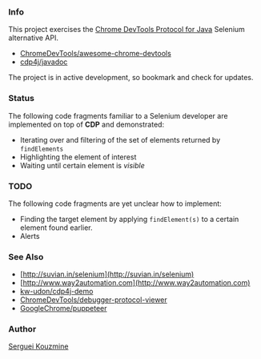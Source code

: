 ### Info

This project exercises the [Chrome DevTools Protocol for Java](https://github.com/webfolderio/cdp4j) Selenium alternative API.

  * [ChromeDevTools/awesome-chrome-devtools](https://github.com/ChromeDevTools/awesome-chrome-devtools)
  * [cdp4j/javadoc](https://webfolder.io/cdp4j/javadoc/index.html)

The project is in active development, so bookmark and check for updates.

### Status
The following code fragments familiar to a Selenium developer are implemented on top of __CDP__ and demonstrated:

* Iterating over and filtering of the set of elements returned by `findElements`
* Highlighting the element of interest
* Waiting until certain element is *visible*

### TODO

The following code fragments are yet unclear how to implement: 

* Finding the target element by applying `findElement(s)` to a certain element found earlier.
* Alerts

### See Also
  * [http://suvian.in/selenium](http://suvian.in/selenium)
  * [http://www.way2automation.com](http://www.way2automation.com)
  * [kw-udon/cdp4j-demo](https://github.com/kw-udon/cdp4j-demo)
  * [ChromeDevTools/debugger-protocol-viewer](https://github.com/ChromeDevTools/debugger-protocol-viewer)
  * [GoogleChrome/puppeteer](https://github.com/GoogleChrome/puppeteer)

### Author
[Serguei Kouzmine](kouzmine_serguei@yahoo.com)
